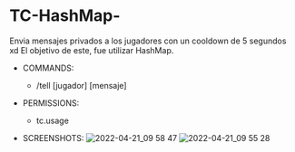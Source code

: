 # TC-HashMap-

Envia mensajes privados a los jugadores con un cooldown de 5 segundos xd
El objetivo de este, fue utilizar HashMap.

- COMMANDS:
  - /tell [jugador] [mensaje]
  
- PERMISSIONS:
  - tc.usage
  
- SCREENSHOTS:
![2022-04-21_09 58 47](https://user-images.githubusercontent.com/70720366/164512555-1cb053ae-448e-4402-bc2f-0c949d8532f8.png)
![2022-04-21_09 55 28](https://user-images.githubusercontent.com/70720366/164511997-d8998151-18c0-4a4c-80dd-a018ab81154a.png)
